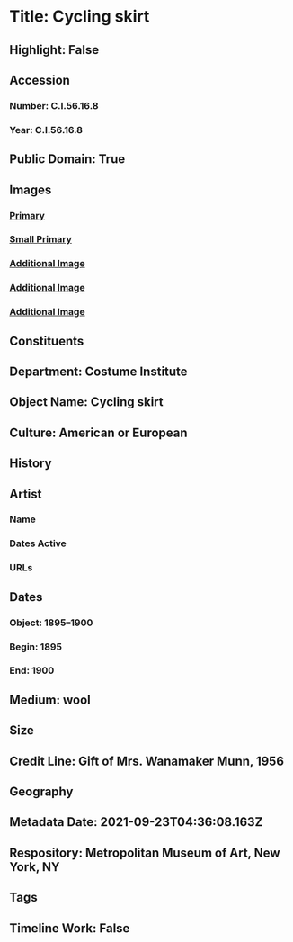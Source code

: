 # Title: Cycling skirt
## Highlight: False
## Accession
### Number: C.I.56.16.8
### Year: C.I.56.16.8
## Public Domain: True
## Images
### [Primary](https://images.metmuseum.org/CRDImages/ci/original/CI56.16.8_F.jpg)
### [Small Primary](https://images.metmuseum.org/CRDImages/ci/web-large/CI56.16.8_F.jpg)
### [Additional Image](https://images.metmuseum.org/CRDImages/ci/original/CI56.16.8_S.jpg)
### [Additional Image](https://images.metmuseum.org/CRDImages/ci/original/CI56.16.8_B.jpg)
### [Additional Image](https://images.metmuseum.org/CRDImages/ci/original/CI56.16.8_label.jpg)
## Constituents
## Department: Costume Institute
## Object Name: Cycling skirt
## Culture: American or European
## History
## Artist
### Name
### Dates Active
### URLs
## Dates
### Object: 1895–1900
### Begin: 1895
### End: 1900
## Medium: wool
## Size
## Credit Line: Gift of Mrs. Wanamaker Munn, 1956
## Geography
## Metadata Date: 2021-09-23T04:36:08.163Z
## Respository: Metropolitan Museum of Art, New York, NY
## Tags
## Timeline Work: False